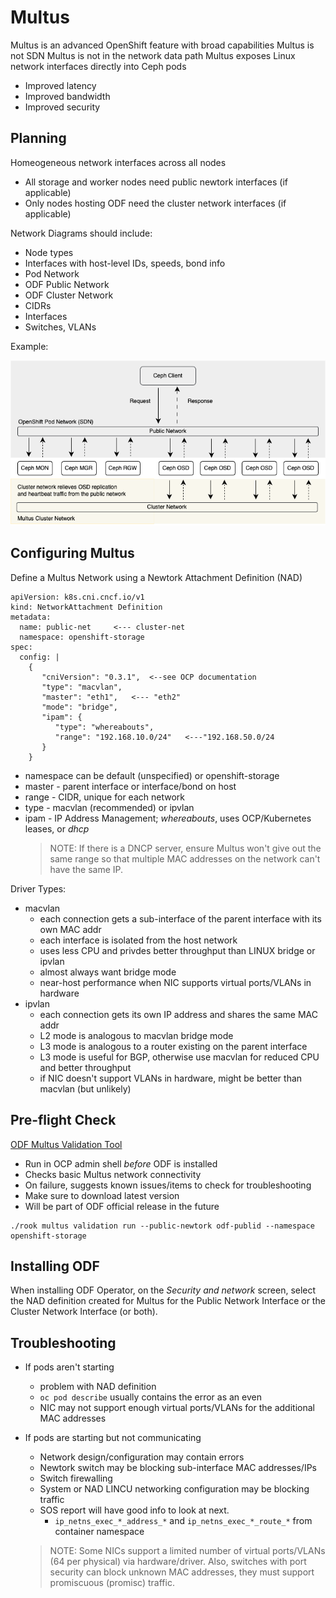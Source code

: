 # Multus

Multus is an advanced OpenShift feature with broad capabilities
Multus is not SDN
Multus is not in the network data path
Multus exposes Linux network interfaces directly into Ceph pods

* Improved latency 
* Improved bandwidth
* Improved security

## Planning

Homeogeneous network interfaces across all nodes
* All storage and worker nodes need public newtork interfaces (if applicable)
* Only nodes hosting ODF need the cluster network interfaces (if applicable)

Network Diagrams should include:
* Node types
* Interfaces with host-level IDs, speeds, bond info
* Pod Network
* ODF Public Network
* ODF Cluster Network
* CIDRs
* Interfaces
* Switches, VLANs

Example:

![Multus Cluster and Public Network](../images/multus1.png)


## Configuring Multus

Define a Multus Network using a Newtork Attachment Definition (NAD)

```
apiVersion: k8s.cni.cncf.io/v1
kind: NetworkAttachment Definition
metadata:
  name: public-net     <--- cluster-net
  namespace: openshift-storage
spec:
  config: |
    {
       "cniVersion": "0.3.1",  <--see OCP documentation
       "type": "macvlan",
       "master": "eth1",   <--- "eth2"
       "mode": "bridge",
       "ipam": {
          "type": "whereabouts",
          "range": "192.168.10.0/24"   <---"192.168.50.0/24
       }
    }
```

* namespace can be default (unspecified) or openshift-storage
* master - parent interface or interface/bond on host
* range - CIDR, unique for each network
* type - macvlan (recommended) or ipvlan
* ipam - IP Address Management; *whereabouts*, uses OCP/Kubernetes leases, or *dhcp*
  > NOTE: If there is a DNCP server, ensure Multus won't give out the same range so that multiple MAC addresses on the network can't have the same IP.


Driver Types:  

  * macvlan  
      * each connection gets a sub-interface of the parent interface with its own MAC addr  
      * each interface is isolated from the host network  
      * uses less CPU and privdes better throughput than LINUX bridge or ipvlan  
      * almost always want bridge mode  
      * near-host performance when NIC supports virtual ports/VLANs in hardware  
  * ipvlan  
      * each connection gets its own IP address and shares the same MAC addr  
      * L2 mode is analogous to macvlan bridge mode  
      * L3 mode is analogous to a router existing on the parent interface  
      * L3 mode is useful for BGP, otherwise use macvlan for reduced CPU and better throughput  
      * if NIC doesn't support VLANs in hardware, might be better than macvlan (but unlikely)  


## Pre-flight Check

[ODF Multus Validation Tool](https://access.redhat.com/articles/7014721)

  * Run in OCP admin shell *before* ODF is installed
  * Checks basic Multus network connectivity
  * On failure, suggests known issues/items to check for troubleshooting
  * Make sure to download latest version
  * Will be part of ODF official release in the future

  ```
  ./rook multus validation run --public-newtork odf-publid --namespace openshift-storage
  ```

## Installing ODF

  When installing ODF Operator, on the *Security and network* screen, select the NAD definition created for Multus for the Public Network Interface or the Cluster Network Interface (or both).

## Troubleshooting

  * If pods aren't starting
    * problem with NAD definition
    * `oc pod describe` usually contains the error as an even
    * NIC may not support enough virtual ports/VLANs for the additional MAC addresses
  * If pods are starting but not communicating
      * Network design/configuration may contain errors
      * Newtork switch may be blocking sub-interface MAC addresses/IPs
      * Switch firewalling
      * System or NAD LINCU networking configuration may be blocking traffic
      * SOS report will have good info to look at next.
          * `ip_netns_exec_*_address_*` and `ip_netns_exec_*_route_*` from container namespace
    
    > NOTE: Some NICs support a limited number of virtual ports/VLANs (64 per physical) via hardware/driver.  Also, switches with port security can block unknown MAC addresses, they must support promiscuous (promisc) traffic.


